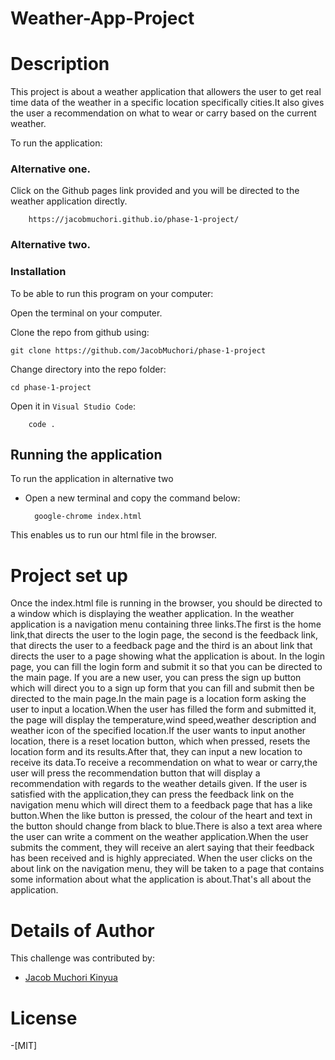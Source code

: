 # Weather-App-Project

# Description
This project is about a weather application that allowers the user to get real time data of the 
weather in a specific location specifically cities.It also gives the user a recommendation on what to wear or carry based on the current weather.

To run the application:
### Alternative one.
Click on the Github pages link provided and you will be directed to the weather application directly.

        https://jacobmuchori.github.io/phase-1-project/

### Alternative two.
### Installation
To be able to run this program on your computer:

Open the terminal on your computer.

Clone the repo from github using:

    git clone https://github.com/JacobMuchori/phase-1-project

Change directory into the repo folder:

    cd phase-1-project

Open it in ``Visual Studio Code``:

        code .

## Running the application
To run the application in alternative two

- Open a new terminal and copy the command below:

        google-chrome index.html 
    
This enables us to run our html file in the browser.


# Project set up
Once the index.html file is running in the browser, you should be directed to a window which is displaying the weather application. In the weather application is a navigation menu containing 
three links.The first is the home link,that directs the user to the login page, the second is the
feedback link, that directs the user to a feedback page and the third is an about link that directs the user to a page showing what the application is about. In the login page, you can fill the login form and submit it so that you can be directed to the main page. If you are a new user, you can press the sign up button which will direct you to a sign up form that you can fill and submit then be directed to the main page.In the main page is a location form asking the user to input a location.When the user has filled the form and submitted it, the page will display the temperature,wind speed,weather description and weather icon of the specified location.If the user wants to input another location, there is a reset location button, which when pressed, resets the location form and its results.After that, they can input a new location to receive its data.To receive a recommendation on what to wear or carry,the user will press the recommendation button that will display a recommendation with regards to the weather details given. If the user is satisfied with the application,they can press the feedback link on the navigation menu which will direct them to a feedback page that has a like button.When the like button is pressed, the colour of the heart and text in the button should change from black to blue.There is also a text area where the user can write a comment on the weather application.When the user submits the comment, they will receive an alert saying that their feedback has been received and is highly appreciated. When the user clicks on the about link on the navigation menu, they will be taken to a page that contains some information about what the application is about.That's all about the application.

# Details of Author
 This challenge was contributed by:
- [Jacob Muchori Kinyua](https://github.com/JacobMuchori)

# License
-[MIT]